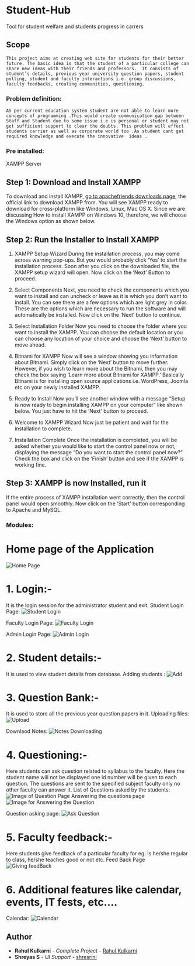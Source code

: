 # Student-Hub
Tool for student welfare and students progress in carrers

## Scope

 	This project aims at creating web site for students for their better future. The basic idea is that the student of a particular college can share new ideas with their friends and professors.  It consists of student’s details, previous year university question papers, student polling, student and faculty interactions i.e. group discussions, faculty feedbacks, creating communities, questioning.  
  
 ### Problem definition:
```
AS per current education system student are not able to learn more concepts of programming .This would create communication gap between Staff and Student due to some issue i.e is personal or student may not get sufficient support to clear the doubts. This problem will effect students carrier as well as corporate world too .As student cant get required knowledge and execute the innovative  ideas . 
```

### Pre installed:
 XAMPP Server
 ## Step 1: Download and Install XAMPP
 To download and install XAMPP, [go to apachefriends downloads page](https://www.apachefriends.org/download.html), the official link to download XAMPP from. You will see XAMPP ready to download for cross-platform like Windows, Linux, Mac OS X. Since we are discussing How to install XAMPP on Windows 10, therefore, we will choose the Windows option as shown below.
 
 ## Step 2: Run the Installer to Install XAMPP
 1. XAMPP Setup Wizard
During the installation process, you may come across warning pop-ups. But you would probably click ‘Yes’ to start the installation process. Soon after you click on the downloaded file, the XAMPP setup wizard will open. Now click on the ‘Next’ Button to proceed.

2. Select Components
Next, you need to check the components which you want to install and can uncheck or leave as it is which you don’t want to install. You can see there are a few options which are light grey in color. These are the options which are necessary to run the software and will automatically be installed. Now click on the ‘Next’ button to continue.
3. Select Installation Folder
Now you need to choose the folder where you want to install the XAMPP. You can choose the default location or you can choose any location of your choice and choose the ‘Next’ button to move ahead.
4. Bitnami for XAMPP
Now will see a window showing you information about Bitnami. Simply click on the ‘Next’ button to move further. However, if you wish to learn more about the Bitnami, then you may check the box saying ‘Learn more about Bitnami for XAMPP.’
Basically Bitnami is for installing open source applications i.e. WordPress, Joomla etc on your newly installed XAMPP.
5. Ready to Install
Now you’ll see another window with a message “Setup is now ready to begin installing XAMPP on your computer” like shown below. You just have to hit the ‘Next’ button to proceed.
6. Welcome to XAMPP Wizard
Now just be patient and wait for the installation to complete.

7. Installation Complete
Once the installation is completed, you will be asked whether you would like to start the control panel now or not, displaying the message “Do you want to start the control panel now?” Check the box and click on the ‘Finish’ button and see if the XAMPP is working fine.
## Step 3: XAMPP is now Installed, run it
If the entire process of XAMPP installation went correctly, then the control panel would open smoothly. Now click on the ‘Start’ button corresponding to Apache and MySQL.


### Modules:

# Home page of the Application
![Home Page](Images/login.png)

# 1. Login:-
It is the login session for the administrator student
and exit.
Student Login Page:
![Student Login](Images/flogin.png)

Faculty Login Page:
![Faculty Login](Images/flogin.png)

Admin Login Page:
![Admin Login](Images/flogin.png)

# 2. Student details:-
It is used to view student details from database.
Adding students :
![Add](Images/register.png)

# 3. Question Bank:-
It is used to store all the previous year question
papers in it.
Uploading files:
![Upload](Images/uploadnotes.png)

Downlaod Notes:
![Notes Downloading](Images/download.png)
# 4. Questioning:-
Here students can ask question related to syllabus to the
faculty. Here the student name will not be displayed
one id number will be given to each question. The
questions are sent to the specified subject faculty only no
other faculty can answer it.
List of Questions asked by the students:
![Image of Question Page](Images/anslist.png)
Answering the questions page
![Image for Answering the Question](Images/ansreply.png)

Question asking page:
![Ask Question](Images/question.png)
# 5. Faculty feedback:-
Here students give feedback of a particular faculty for eg.
Is he/she regular to class, he/she teaches good or not
etc.
Feed Back Page 
![Giving feedBack](Images/feedback.png)

# 6. Additional features like calendar, events, IT fests, etc….
Calendar:
![Calendar](Images/calendar.png)

## Author
* **Rahul Kulkarni** - *Complete Project* - [Rahul Kulkarni](https://github.com/rahulkulkarni40)
* **Shreyas S** - *UI Support* - [shresrini](https://github.com/shresrini)


